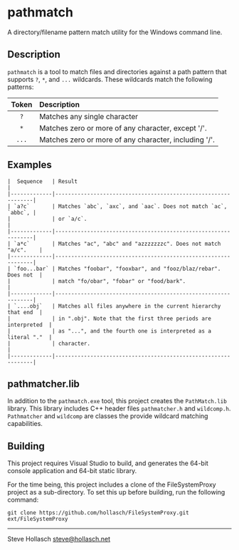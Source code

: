 pathmatch
================================================================================

A directory/filename pattern match utility for the Windows command line.


Description
---------------

`pathmatch` is a tool to match files and directories against a path pattern that
supports `?`, `*`, and `...` wildcards. These wildcards match the following
patterns:

| Token | Description
|:-----:|:---------------------------------------------------------
| `?`   | Matches any single character
| `*`   | Matches zero or more of any character, except '/'.
| `...` | Matches zero or more of any character, including '/'.


Examples
-----------

    |  Sequence   | Result                                                        |
    |-------------|---------------------------------------------------------------|
    | `a?c`       | Matches `abc`, `axc`, and `aac`. Does not match `ac`, `abbc`, | 
    |             | or `a/c`.                                                     |
    |-------------|---------------------------------------------------------------|
    | `a*c`       | Matches "ac", "abc" and "azzzzzzzc". Does not match "a/c".    |
    |-------------|---------------------------------------------------------------|
    | `foo...bar` | Matches "foobar", "fooxbar", and "fooz/blaz/rebar". Does not  |
    |             | match "fo/obar", "fobar" or "food/bark".                      |
    |-------------|---------------------------------------------------------------|
    | `....obj`   | Matches all files anywhere in the current hierarchy that end  |
    |             | in ".obj". Note that the first three periods are interpreted  |
    |             | as "...", and the fourth one is interpreted as a literal "."  |
    |             | character.                                                    |
    |-------------|---------------------------------------------------------------|


pathmatcher.lib
-------------------

In addition to the `pathmatch.exe` tool, this project creates the
`PathMatch.lib` library. This library includes C++ header files `pathmatcher.h`
and `wildcomp.h`. `Pathmatcher` and `wildcomp` are classes the provide wildcard
matching capabilities.


Building
-----------

This project requires Visual Studio to build, and generates the 64-bit console
application and 64-bit static library.

For the time being, this project includes a clone of the FileSystemProxy project
as a sub-directory. To set this up before building, run the following command:

```
git clone https://github.com/hollasch/FileSystemProxy.git ext/FileSystemProxy
```


----
Steve Hollasch <steve@hollasch.net>
